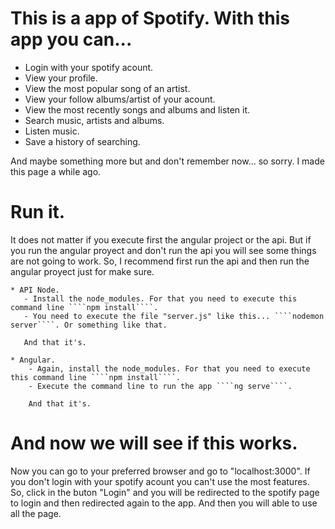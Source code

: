 # This is a app of Spotify. With this app you can...

- Login with your spotify acount.
- View your profile.
- View the most popular song of an artist.
- View your follow albums/artist of your acount.
- View the most recently songs and albums and listen it.
- Search music, artists and albums.
- Listen music.
- Save a history of searching.

And maybe something more but and don't remember now... so sorry. I made this page a while ago.

# Run it.

It does not matter if you execute first the angular project or the api. But if you run the angular proyect and don't run the api you will see some things are not going to work. So, I recommend first run the api and then run the angular proyect just for make sure.

    * API Node.
       - Install the node_modules. For that you need to execute this command line ````npm install````.
       - You need to execute the file "server.js" like this... ````nodemon server````. Or something like that.
       
       And that it's.

    * Angular.
        - Again, install the node_modules. For that you need to execute this command line ````npm install````.
        - Execute the command line to run the app ````ng serve````.

        And that it's.

# And now we will see if this works.

Now you can go to your preferred browser and go to "localhost:3000". If you don't login with your spotify acount you can't use the most features. So, click in the buton "Login" and you will be redirected to the spotify page to login and then redirected again to the app. And then you will able to use all the page.
